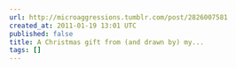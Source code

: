 ```yaml
---
url: http://microaggressions.tumblr.com/post/2826007581
created_at: 2011-01-19 13:01 UTC
published: false
title: A Christmas gift from (and drawn by) my...
tags: []
---
```



